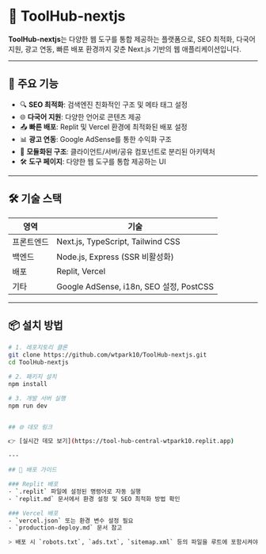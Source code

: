 # 🚀 ToolHub-nextjs

**ToolHub-nextjs**는 다양한 웹 도구를 통합 제공하는 플랫폼으로, SEO 최적화, 다국어 지원, 광고 연동, 빠른 배포 환경까지 갖춘 Next.js 기반의 웹 애플리케이션입니다.

---

## 🌟 주요 기능

- 🔍 **SEO 최적화**: 검색엔진 친화적인 구조 및 메타 태그 설정
- 🌐 **다국어 지원**: 다양한 언어로 콘텐츠 제공
- 📤 **빠른 배포**: Replit 및 Vercel 환경에 최적화된 배포 설정
- 📊 **광고 연동**: Google AdSense를 통한 수익화 구조
- 🧩 **모듈화된 구조**: 클라이언트/서버/공유 컴포넌트로 분리된 아키텍처
- 🛠️ **도구 페이지**: 다양한 웹 도구를 통합 제공하는 UI

---

## 🛠️ 기술 스택

| 영역 | 기술 |
|------|------|
| 프론트엔드 | Next.js, TypeScript, Tailwind CSS |
| 백엔드 | Node.js, Express (SSR 비활성화) |
| 배포 | Replit, Vercel |
| 기타 | Google AdSense, i18n, SEO 설정, PostCSS |

---

## 📦 설치 방법

```bash
# 1. 레포지토리 클론
git clone https://github.com/wtpark10/ToolHub-nextjs.git
cd ToolHub-nextjs

# 2. 패키지 설치
npm install

# 3. 개발 서버 실행
npm run dev


## 🌐 데모 링크

👉 [실시간 데모 보기](https://tool-hub-central-wtpark10.replit.app)

---

## 📄 배포 가이드

### Replit 배포
- `.replit` 파일에 설정된 명령어로 자동 실행
- `replit.md` 문서에서 환경 설정 및 SEO 최적화 방법 확인

### Vercel 배포
- `vercel.json` 또는 환경 변수 설정 필요
- `production-deploy.md` 문서 참고

> 배포 시 `robots.txt`, `ads.txt`, `sitemap.xml` 등의 파일을 루트에 포함시켜야 SEO 및 광고 설정이 정상 작동합니다.


